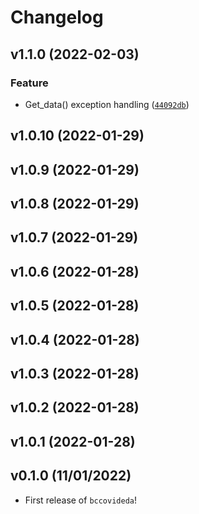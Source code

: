 # Changelog

<!--next-version-placeholder-->

## v1.1.0 (2022-02-03)
### Feature
* Get_data() exception handling ([`44092db`](https://github.com/UBC-MDS/bccovideda/commit/44092db701cfb705230254964a1a20699edea034))

## v1.0.10 (2022-01-29)


## v1.0.9 (2022-01-29)


## v1.0.8 (2022-01-29)


## v1.0.7 (2022-01-29)


## v1.0.6 (2022-01-28)


## v1.0.5 (2022-01-28)


## v1.0.4 (2022-01-28)


## v1.0.3 (2022-01-28)


## v1.0.2 (2022-01-28)


## v1.0.1 (2022-01-28)


## v0.1.0 (11/01/2022)

- First release of `bccovideda`!